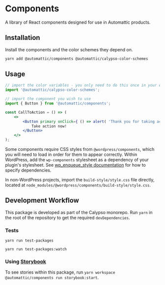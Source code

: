 # Components

A library of React components designed for use in Automattic products.

## Installation

Install the components and the color schemes they depend on.

```bash
yarn add @automattic/components @automattic/calypso-color-schemes
```

## Usage

```jsx
// import the color variables - you only need to do this once in your entire application
import '@automattic/calypso-color-schemes';

// import the component you wish to use
import { Button } from '@automattic/components';

const CallToAction = () => (
	<>
		<Button primary onClick={ () => alert( 'Thank you for taking action!' ) }>
			Take action now!
		</Button>
	</>
);
```

Some components require CSS styles from `@wordpress/components`, which you will need to load in order for them to appear correctly. Within WordPress, add the `wp-components` stylesheet as a dependency of your plugin's stylesheet. See [wp_enqueue_style documentation](https://developer.wordpress.org/reference/functions/wp_enqueue_style/#parameters) for how to specify dependencies.

In non-WordPress projects, import the `build-style/style.css` file directly, located at `node_modules/@wordpress/components/build-style/style.css`.

## Development Workflow

This package is developed as part of the Calypso monorepo. Run `yarn`
in the root of the repository to get the required `devDependencies`.

### Tests

`yarn run test-packages`

`yarn run test-packages:watch`

### Using [Storybook](https://storybook.js.org/)

To see stories within this package, run `yarn workspace @automattic/components run storybook:start`.
